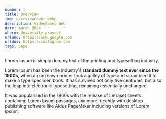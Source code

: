 ```yaml
---
number: 1
title: Overview
img: overviewCover.webp
description: VideoGames Web
date: march 2024
where: University proyect
urluno: https://www.google.com
urldos: https://instagram.com
tags: pepe
---
```


Lorem Ipsum is simply dummy text of the printing and typesetting industry.

Lorem Ipsum has been the industry's **standard dummy text ever since the 1500s**, when an unknown printer took a galley of type and scrambled it to make a type specimen book. It has survived not only five centuries, but also the leap into electronic typesetting, remaining essentially unchanged.

It was popularised in the 1960s with the release of Letraset sheets containing Lorem Ipsum passages, and more recently with desktop publishing software like Aldus PageMaker including versions of Lorem Ipsum.
